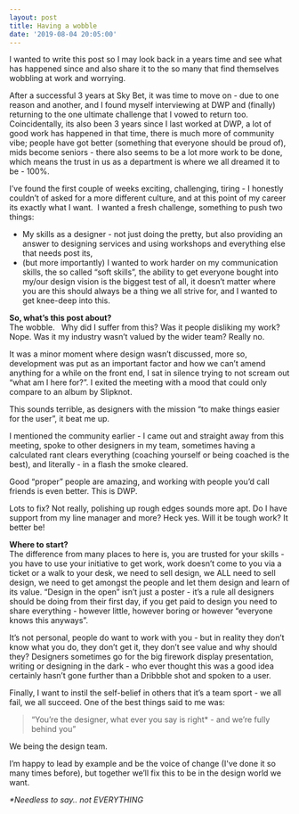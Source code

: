 ```yaml
---
layout: post
title: Having a wobble
date: '2019-08-04 20:05:00'
---
```

I wanted to write this post so I may look back in a years time and see what has happened since and also share it to the so many that find themselves wobbling at work and worrying.

After a successful 3 years at Sky Bet, it was time to move on - due to one reason and another, and I found myself interviewing at DWP and (finally) returning to the one ultimate challenge that I vowed to return too. Coincidentally, its also been 3 years since I last worked at DWP, a lot of good work has happened in that time, there is much more of community vibe; people have got better (something that everyone should be proud of), mids become seniors - there also seems to be a lot more work to be done, which means the trust in us as a department is where we all dreamed it to be - 100%.

I’ve found the first couple of weeks exciting, challenging, tiring - I honestly couldn’t of asked for a more different culture, and at this point of my career its exactly what I want.  I wanted a fresh challenge, something to push two things:
<ul class="posts">
	<li>My skills as a designer - not just doing the pretty, but also providing an answer to designing services and using workshops and everything else that needs post its,</li>
	<li>(but more importantly) I wanted to work harder on my communication skills, the so called “soft skills”, the ability to get everyone bought into my/our design vision is the biggest test of all, it doesn’t matter where you are this should always be a thing we all strive for, and I wanted to get knee-deep into this.</li>
</ul>

<strong>So, what’s this post about?</strong><br>
The wobble.   Why did I suffer from this? 
Was it people disliking my work? Nope. 
Was it my industry wasn’t valued by the wider team? Really no. 

It was a minor moment where design wasn’t discussed, more so, development was put as an important factor and how we can’t amend anything for a while on the front end, I sat in silence trying to not scream out “what am I here for?”. I exited the meeting with a mood that could only compare to an album by Slipknot.

This sounds terrible, as designers with the mission “to make things easier for the user”, it beat me up. 

I mentioned the community earlier - I came out and straight away from this meeting, spoke to other designers in my team, sometimes having a calculated rant clears everything (coaching yourself or being coached is the best), and literally - in a flash the smoke cleared. 

Good “proper” people are amazing, and working with people you’d call friends is even better. This is DWP.

Lots to fix? Not really, polishing up rough edges sounds more apt. Do I have support from my line manager and more? Heck yes. Will it be tough work? It better be!

<strong>Where to start? </strong><br>
The difference from many places to here is, you are trusted for your skills - you have to use your initiative to get work, work doesn’t come to you via a ticket or a walk to your desk, we need to sell design, we ALL need to sell design, we need to get amongst the people and let them design and learn of its value. 
“Design in the open” isn’t just a poster - it’s a rule all designers should be doing from their first day, if you get paid to design you need to share everything - however little, however boring or however “everyone knows this anyways”.

It’s not personal, people do want to work with you - but in reality they don’t know what you do, they don’t get it, they don’t see value and why should they? Designers sometimes go for the big firework display presentation, writing or designing in the dark - who ever thought this was a good idea certainly hasn’t gone further than a Dribbble shot and spoken to a user.

Finally, I want to instil the self-belief in others that it’s a team sport - we all fail, we all succeed. 
One of the best things said to me was:
<blockquote>“You’re the designer, what ever you say is right* - and we’re fully behind you”</blockquote>

We being the design team. 

I’m happy to lead by example and be the voice of change (I've done it so many times before), but together we’ll fix this to be in the design world we want.

<em>*Needless to say.. not EVERYTHING</em>

